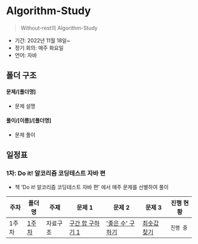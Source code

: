 # Algorithm-Study
> Without-rest의 Algorithm-Study
 - 기간: 2022년 11월 18일~
 - 정기 회의: 매주 화요일
 - 언어: 자바

## 폴더 구조
#### 문제/[폴더명]
  - 문제 설명
#### 풀이/[이름]/[폴더명]
  - 문제 풀이

## 일정표

### 1차: Do it! 알코리즘 코딩테스트 자바 편
- 책 'Do it! 알코리즘 코딩테스트 자바 편' 에서 매주 문제를 선별하여 풀이

| **주차** | **폴더명**| **주제**| **문제 1**| **문제 2** | **문제 3** | **진행 현황** |
| ------- | -----| --------- | --------- | --------- | --------- | --------- |
| 1주차 | [1주차](./문제/1주차/README.md) | 자료구조 | [구간 합 구하기 1](https://www.acmicpc.net/problem/11659) | ['좋은 수' 구하기](https://www.acmicpc.net/problem/1253) | [최솟값 찾기](https://www.acmicpc.net/problem/11003) | `진행 중` |
